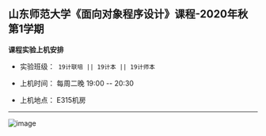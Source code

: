 

## 山东师范大学《面向对象程序设计》课程-2020年秋第1学期



**课程实验上机安排**


* 实验班级：` 19计联培 || 19计本 || 19计师本`

* 上机时间： 每周二晚 19:00 -- 20:30

* 上机地点：  E315机房 

---

![image](ci2021.png)
